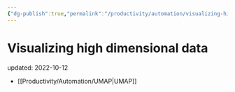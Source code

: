```yaml
---
{"dg-publish":true,"permalink":"/productivity/automation/visualizing-high-dimensional-data/","dgPassFrontmatter":true}
---
```



# Visualizing high dimensional data
updated: 2022-10-12


- [[Productivity/Automation/UMAP\|UMAP]]